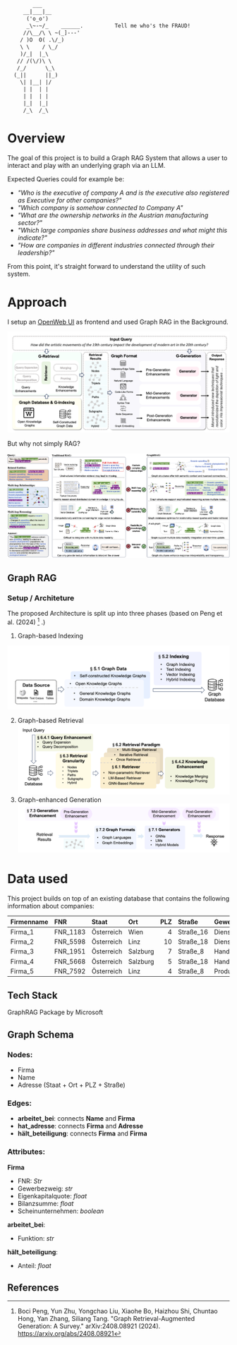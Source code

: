 ```
        ___
     __|___|__
      ('o_o')
      _\~-~/_    ______.          Tell me who's the FRAUD!
     //\__/\ \ ~(_]---'   
    / )O  O( .\/_)
    \ \    / \_/
    )/_|  |_\
   // /(\/)\ \
   /_/      \_\
  (_||      ||_)
    \| |__| |/
     | |  | |
     | |  | |
     |_|  |_|
     /_\  /_\
```

# Overview
The goal of this project is to build a Graph RAG System that allows a user to interact and play with an underlying graph via an LLM.

Expected Queries could for example be: 

- _"Who is the executive of company A and is the executive also registered as Executive for other companies?"_
- _"Which company is somehow connected to Company A"_
- _"What are the ownership networks in the Austrian manufacturing sector?"_
-  _"Which large companies share business addresses and what might this indicate?"_
- _"How are companies in different industries connected through their leadership?"_

From this point, it's straight forward to understand the utility of such system. 

# Approach

I setup an [OpenWeb UI](https://github.com/open-webui/open-webui) as frontend and used Graph RAG in the Background.

![img_1.png](img_1.png)




But why not simply RAG? 

![img.png](img.png)


## Graph RAG

### Setup / Architeture
The proposed Architecture is split up into three phases (based on Peng et al. (2024) [^1] .) 
1) Graph-based Indexing

![img_2.png](img_2.png)

2) Graph-based Retrieval
![img_3.png](img_3.png)
3) Graph-enhanced Generation
![img_4.png](img_4.png)

# Data used
This project builds on top of an existing database that contains the following information about companies: 

| Firmenname | FNR      | Staat      | Ort      | PLZ | Straße    | Gewerbezweig   | Funktion        | Name   |      Eigenkapitalquote |      Bilanzsumme |
|:-----------|:---------|:-----------|:---------|----:|:----------|:---------------|:----------------|:-------|-----------------------:|-----------------:|
| Firma_1    | FNR_1183 | Österreich | Wien     | 4   | Straße_16 | Dienstleistung | Geschäftsführer | Name_1 |                   0.26 |      18305192.02 |
| Firma_2    | FNR_5598 | Österreich | Linz     | 10  | Straße_18 | Dienstleistung | Geschäftsführer | Name_2 |                   0.40 |      48561563.92 |
| Firma_3    | FNR_1951 | Österreich | Salzburg | 7   | Straße_8  | Handel         | Geschäftsführer | Name_3 |                   0.28 |      86135816.00 |
| Firma_4    | FNR_5668 | Österreich | Salzburg | 5   | Straße_18 | Handel         | Geschäftsführer | Name_4 |                   0.23 |      89724725.07 |
| Firma_5    | FNR_7592 | Österreich | Linz     | 4   | Straße_8  | Produktion     | Geschäftsführer | Name_5 |                   0.31 |                  |



## Tech Stack
 GraphRAG Package by Microsoft


## Graph Schema
### Nodes:
 - Firma
 - Name 
 - Adresse (Staat + Ort + PLZ + Straße)

### Edges:
- **arbeitet_bei**: connects **Name** and **Firma** 
- **hat_adresse**: connects **Firma** and **Adresse**
- **hält_beteiligung**: connects **Firma** and **Firma**

### Attributes: 
**Firma**
- FNR: _Str_
- Gewerbezweig: _str_
- Eigenkapitalquote: _float_
- Bilanzsumme: _float_
- Scheinunternehmen: _boolean_

**arbeitet_bei**:
- Funktion: _str_

**hält_beteiligung**: 
- Anteil: _float_

## References

[^1]: Boci Peng, Yun Zhu, Yongchao Liu, Xiaohe Bo, Haizhou Shi, Chuntao Hong, Yan Zhang, Siliang Tang. "Graph Retrieval-Augmented Generation: A Survey." arXiv:2408.08921 (2024). https://arxiv.org/abs/2408.08921